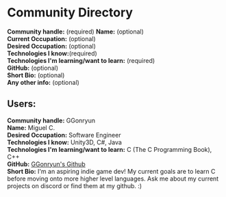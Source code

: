 # Community Directory

__Community handle:__ (required)
__Name:__ (optional)  
__Current Occupation:__ (optional)  
__Desired Occupation:__ (optional)  
__Technologies I know:__(required)  
__Technologies I'm learning/want to learn:__ (required)  
__GitHub:__ (optional)  
__Short Bio:__ (optional)  
__Any other info:__ (optional)  


## Users:

__Community handle:__ GGonryun  
__Name:__ Miguel C.    
__Desired Occupation:__ Software Engineer  
__Technologies I know:__ Unity3D, C#, Java  
__Technologies I'm learning/want to learn:__ C (The C Programming Book), C++  
__GitHub:__ [GGonryun's Github](https://github.com/GGonryun/)  
__Short Bio:__  I'm an aspiring indie game dev! My current goals are to learn C before moving onto more higher level languages. Ask me about my current projects on discord or find them at my github. :)



